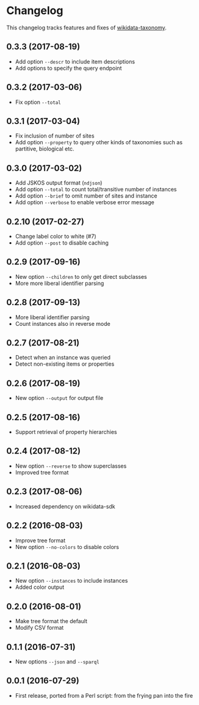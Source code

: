 # Changelog

This changelog tracks features and fixes of [wikidata-taxonomy](https://www.npmjs.com/package/wikidata-taxonomy).

## 0.3.3 (2017-08-19)

* Add option `--descr` to include item descriptions
* Add options to specify the query endpoint

## 0.3.2 (2017-03-06)

* Fix option `--total`

## 0.3.1 (2017-03-04)

* Fix inclusion of number of sites
* Add option `--property` to query other kinds of taxonomies
  such as partitive, biological etc.

## 0.3.0 (2017-03-02)

* Add JSKOS output format (`ndjson`)
* Add option `--total` to count total/transitive number of instances
* Add option `--brief` to omit number of sites and instance
* Add option `--verbose` to enable verbose error message

## 0.2.10 (2017-02-27)

* Change label color to white (#7)
* Add option `--post` to disable caching

## 0.2.9 (2017-09-16)

* New option `--children` to only get direct subclasses
* More more liberal identifier parsing

## 0.2.8 (2017-09-13)

* More liberal identifier parsing
* Count instances also in reverse mode

## 0.2.7 (2017-08-21)

* Detect when an instance was queried
* Detect non-existing items or properties

## 0.2.6 (2017-08-19)

* New option `--output` for output file

## 0.2.5 (2017-08-16)

* Support retrieval of property hierarchies

## 0.2.4 (2017-08-12)

* New option `--reverse` to show superclasses 
* Improved tree format

## 0.2.3 (2017-08-06)

* Increased dependency on wikidata-sdk

## 0.2.2 (2016-08-03)

* Improve tree format
* New option `--no-colors` to disable colors 

## 0.2.1 (2016-08-03)

* New option `--instances` to include instances
* Added color output

## 0.2.0 (2016-08-01)

* Make tree format the default
* Modify CSV format

## 0.1.1 (2016-07-31)

* New options `--json` and `--sparql`

## 0.0.1 (2016-07-29)

* First release, ported from a Perl script: from the frying pan into the fire

